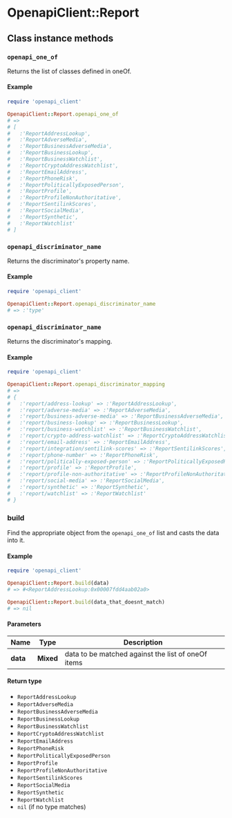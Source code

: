 # OpenapiClient::Report

## Class instance methods

### `openapi_one_of`

Returns the list of classes defined in oneOf.

#### Example

```ruby
require 'openapi_client'

OpenapiClient::Report.openapi_one_of
# =>
# [
#   :'ReportAddressLookup',
#   :'ReportAdverseMedia',
#   :'ReportBusinessAdverseMedia',
#   :'ReportBusinessLookup',
#   :'ReportBusinessWatchlist',
#   :'ReportCryptoAddressWatchlist',
#   :'ReportEmailAddress',
#   :'ReportPhoneRisk',
#   :'ReportPoliticallyExposedPerson',
#   :'ReportProfile',
#   :'ReportProfileNonAuthoritative',
#   :'ReportSentilinkScores',
#   :'ReportSocialMedia',
#   :'ReportSynthetic',
#   :'ReportWatchlist'
# ]
```

### `openapi_discriminator_name`

Returns the discriminator's property name.

#### Example

```ruby
require 'openapi_client'

OpenapiClient::Report.openapi_discriminator_name
# => :'type'
```

### `openapi_discriminator_name`

Returns the discriminator's mapping.

#### Example

```ruby
require 'openapi_client'

OpenapiClient::Report.openapi_discriminator_mapping
# =>
# {
#   :'report/address-lookup' => :'ReportAddressLookup',
#   :'report/adverse-media' => :'ReportAdverseMedia',
#   :'report/business-adverse-media' => :'ReportBusinessAdverseMedia',
#   :'report/business-lookup' => :'ReportBusinessLookup',
#   :'report/business-watchlist' => :'ReportBusinessWatchlist',
#   :'report/crypto-address-watchlist' => :'ReportCryptoAddressWatchlist',
#   :'report/email-address' => :'ReportEmailAddress',
#   :'report/integration/sentilink-scores' => :'ReportSentilinkScores',
#   :'report/phone-number' => :'ReportPhoneRisk',
#   :'report/politically-exposed-person' => :'ReportPoliticallyExposedPerson',
#   :'report/profile' => :'ReportProfile',
#   :'report/profile-non-authoritative' => :'ReportProfileNonAuthoritative',
#   :'report/social-media' => :'ReportSocialMedia',
#   :'report/synthetic' => :'ReportSynthetic',
#   :'report/watchlist' => :'ReportWatchlist'
# }
```

### build

Find the appropriate object from the `openapi_one_of` list and casts the data into it.

#### Example

```ruby
require 'openapi_client'

OpenapiClient::Report.build(data)
# => #<ReportAddressLookup:0x00007fdd4aab02a0>

OpenapiClient::Report.build(data_that_doesnt_match)
# => nil
```

#### Parameters

| Name | Type | Description |
| ---- | ---- | ----------- |
| **data** | **Mixed** | data to be matched against the list of oneOf items |

#### Return type

- `ReportAddressLookup`
- `ReportAdverseMedia`
- `ReportBusinessAdverseMedia`
- `ReportBusinessLookup`
- `ReportBusinessWatchlist`
- `ReportCryptoAddressWatchlist`
- `ReportEmailAddress`
- `ReportPhoneRisk`
- `ReportPoliticallyExposedPerson`
- `ReportProfile`
- `ReportProfileNonAuthoritative`
- `ReportSentilinkScores`
- `ReportSocialMedia`
- `ReportSynthetic`
- `ReportWatchlist`
- `nil` (if no type matches)

